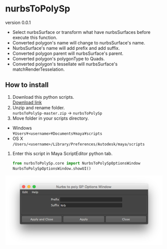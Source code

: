 # nurbsToPolySp

version 0.0.1

- Select nurbsSurface or transform what have nurbsSurfaces before execute this function.
- Converted polygon's name will change to nurbsSurface's name.
- NurbsSurface's name will add prefix and add suffix.
- Converted polygon parent will nurbsSurface's parent.
- Converted polygon's polygonType to Quads.
- Converted polygon's tessellate will nurbsSurface's matchRenderTesselation.

## How to install

1. Download this python scripts.  
   [Download link](https://github.com/nrtkbb/nurbsToPolySp/archive/master.zip)
1. Unzip and rename folder.  
   `nurbsToPolySp-master.zip` → `nurbsToPolySp`
1. Move folder in your scripts directory.

  - Windows  
    `¥Users¥<username>¥Documents¥maya¥scripts`
  - OS X  
    `/Users/<username>/Library/Preferences/Autodesk/maya/scripts`

1. Enter this script in Maya ScriptEditor python tab.

    ```python
    from nurbsToPolySp.core import NurbsToPolySpOptionsWindow
    NurbsToPolySpOptionsWindow.showUI()
    ```


![NurbsToPolySpOptionsWindow](images/NurbsToPolySpOptionsWindow.png)
